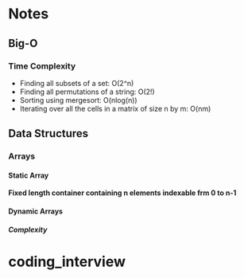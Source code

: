 # Notes

## Big-O

### Time Complexity

- Finding all subsets of a set: O(2^n)
- Finding all permutations of a string: O(2!)
- Sorting using mergesort: O(nlog(n))
- Iterating over all the cells in a matrix of size n by m: O(nm)

## Data Structures

### Arrays

#### Static Array

**Fixed length container containing n elements indexable frm 0 to n-1**

#### Dynamic Arrays

##### Complexity
# coding_interview
